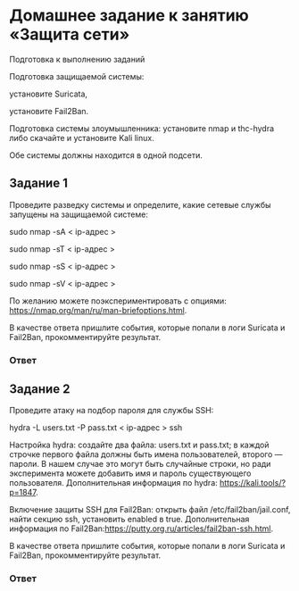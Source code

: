 # Домашнее задание к занятию «Защита сети»

Подготовка к выполнению заданий

Подготовка защищаемой системы:

установите Suricata,

установите Fail2Ban.

Подготовка системы злоумышленника: установите nmap и thc-hydra либо скачайте и установите Kali linux.

Обе системы должны находится в одной подсети.

## Задание 1

Проведите разведку системы и определите, какие сетевые службы запущены на защищаемой системе:

sudo nmap -sA < ip-адрес >

sudo nmap -sT < ip-адрес >

sudo nmap -sS < ip-адрес >

sudo nmap -sV < ip-адрес >

По желанию можете поэкспериментировать с опциями: https://nmap.org/man/ru/man-briefoptions.html.

В качестве ответа пришлите события, которые попали в логи Suricata и Fail2Ban, прокомментируйте результат.

### Ответ


## Задание 2

Проведите атаку на подбор пароля для службы SSH:

hydra -L users.txt -P pass.txt < ip-адрес > ssh

Настройка hydra:
создайте два файла: users.txt и pass.txt;
в каждой строчке первого файла должны быть имена пользователей, второго — пароли. В нашем случае это могут быть случайные строки, но ради эксперимента можете добавить имя и пароль существующего пользователя.
Дополнительная информация по hydra: https://kali.tools/?p=1847.

Включение защиты SSH для Fail2Ban:
открыть файл /etc/fail2ban/jail.conf,
найти секцию ssh,
установить enabled в true.
Дополнительная информация по Fail2Ban:https://putty.org.ru/articles/fail2ban-ssh.html.

В качестве ответа пришлите события, которые попали в логи Suricata и Fail2Ban, прокомментируйте результат.

### Ответ

